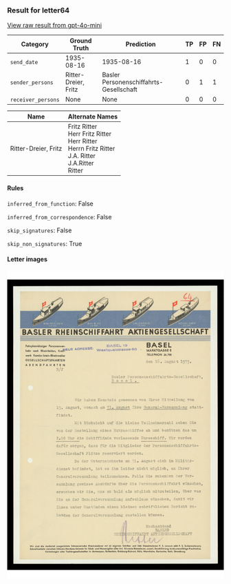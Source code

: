 ### Result for letter64
[View raw result from gpt-4o-mini](https://github.com/RISE-UNIBAS/humanities_data_benchmark/blob/main/results/2025-09-30/T0078/request_T0078_letter64.json)


| Category          | Ground Truth | Prediction | TP | FP | FN |
|------------------|--------------|------------|----|----|----|
| `send_date`        | 1935-08-16 | 1935-08-16 | 1 | 0 | 0 |
| `sender_persons`  | Ritter-Dreier, Fritz | Basler Personenschiffahrts-Gesellschaft | 0 | 1 | 1 |
| `receiver_persons` | None | None | 0 | 0 | 0 |

| Name | Alternate Names |
| --- | --- |
| Ritter-Dreier, Fritz | Fritz Ritter<br>Herr Fritz Ritter<br>Herr Ritter<br>Herrn Fritz Ritter<br>J.A. Ritter<br>J.A.Ritter<br>Ritter |

#### Rules
`inferred_from_function`: False

`inferred_from_correspondence`: False

`skip_signatures`: False

`skip_non_signatures`: True

#### Letter images

<img src="https://github.com/RISE-UNIBAS/humanities_data_benchmark/blob/main/benchmarks/metadata_extraction/images/letter64_p1.jpg?raw=true" alt="letter64_p1.jpg" width="800px">

